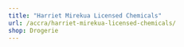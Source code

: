 ```yaml
---
title: "Harriet Mirekua Licensed Chemicals"
url: /accra/harriet-mirekua-licensed-chemicals/
shop: Drogerie
---
```

